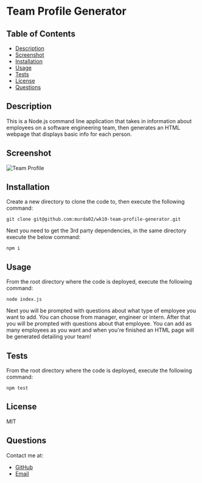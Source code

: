 # Team Profile Generator

## Table of Contents

* [Description](#description)
* [Screenshot](#screenshot)
* [Installation](#installation)
* [Usage](#usage)
* [Tests](#test)
* [License](#license)
* [Questions](#question)

## Description

This is a Node.js command line application that takes in information about employees on a software engineering team, then generates an HTML webpage that displays basic info for each person.

## Screenshot

![Team Profile](https://murda02.github.io/wk10-team-profile-generator/assets/img/screenshot.png)

## Installation

Create a new directory to clone the code to, then execute the following command: 
```
git clone git@github.com:murda02/wk10-team-profile-generator.git
```
Next you need to get the 3rd party dependencies, in the same directory execute the below command:
```
npm i
```

## Usage

From the root directory where the code is deployed, execute the following command: 
```
node index.js
```
Next you will be prompted with questions about what type of employee you want to add. You can choose from manager, engineer or intern. After that you will be prompted with questions about that employee. You can add as many employees as you want and when you're finished an HTML page will be generated detailing your team!

## Tests

From the root directory where the code is deployed, execute the following command: 
```
npm test
```

## License

MIT

## Questions
Contact me at:
* [GitHub](https://github.com/murda02)
* [Email](mailto:davelmurphy@zoho.com)
